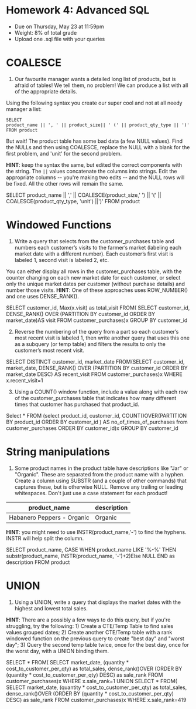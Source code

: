 # Homework 4: Advanced SQL

-  	Due on Thursday, May 23 at 11:59pm
-  	Weight: 8% of total grade
-  	Upload one .sql file with your queries

# COALESCE
1. Our favourite manager wants a detailed long list of products, but is afraid of tables! We tell them, no problem! We can produce a list with all of the appropriate details. 

Using the following syntax you create our super cool and not at all needy manager a list:
```
SELECT 
product_name || ', ' || product_size|| ' (' || product_qty_type || ')'
FROM product
```

But wait! The product table has some bad data (a few NULL values). 
Find the NULLs and then using COALESCE, replace the NULL with a blank for the first problem, and 'unit' for the second problem. 

**HINT**: keep the syntax the same, but edited the correct components with the string. The `||` values concatenate the columns into strings. Edit the appropriate columns -- you're making two edits -- and the NULL rows will be fixed. All the other rows will remain the same.

SELECT 
product_name || ',' || COALESCE(product_size,' ') || '(' || COALESCE(product_qty_type, 'unit') ||')'
FROM product


# Windowed Functions
1. Write a query that selects from the customer_purchases table and numbers each customer’s visits to the farmer’s market (labeling each market date with a different number). Each customer’s first visit is labeled 1, second visit is labeled 2, etc. 

You can either display all rows in the customer_purchases table, with the counter changing on each new market date for each customer, or select only the unique market dates per customer (without purchase details) and number those visits. 
**HINT**: One of these approaches uses ROW_NUMBER() and one uses DENSE_RANK().

SELECT customer_id, 
Max(x.visit) as total_visit
FROM(
SELECT customer_id, 
DENSE_RANK() OVER (PARTITION BY customer_id ORDER BY market_date)AS visit
FROM customer_purchases)x
GROUP BY customer_id

2. Reverse the numbering of the query from a part so each customer’s most recent visit is labeled 1, then write another query that uses this one as a subquery (or temp table) and filters the results to only the customer’s most recent visit.

SELECT DISTINCT customer_id, market_date
FROM(SELECT customer_id, market_date,
DENSE_RANK() OVER (PARTITION BY customer_id ORDER BY market_date DESC) AS recent_visit
FROM customer_purchases)x
WHERE x.recent_visit=1


3. Using a COUNT() window function, include a value along with each row of the customer_purchases table that indicates how many different times that customer has purchased that product_id.

Select *
FROM
(select product_id, customer_id,
COUNT()OVER(PARTITION BY product_id ORDER BY customer_id ) AS no_of_times_of_purchases
from customer_purchases
ORDER BY customer_id)x
GROUP BY customer_id

# String manipulations
1. Some product names in the product table have descriptions like "Jar" or "Organic". These are separated from the product name with a hyphen. Create a column using SUBSTR (and a couple of other commands) that captures these, but is otherwise NULL. Remove any trailing or leading whitespaces. Don't just use a case statement for each product! 

| product_name               | description |
|----------------------------|-------------|
| Habanero Peppers - Organic | Organic     |

**HINT**: you might need to use INSTR(product_name,'-') to find the hyphens. INSTR will help split the column. 

SELECT product_name, 
CASE WHEN product_name LIKE '%-%' THEN 
substr(product_name, INSTR(product_name, '-')+2)Else NULL
END as description
FROM product

# UNION
1. Using a UNION, write a query that displays the market dates with the highest and lowest total sales.

**HINT**: There are a possibly a few ways to do this query, but if you're struggling, try the following: 1) Create a CTE/Temp Table to find sales values grouped dates; 2) Create another CTE/Temp table with a rank windowed function on the previous query to create "best day" and "worst day"; 3) Query the second temp table twice, once for the best day, once for the worst day, with a UNION binding them. 

SELECT *
FROM(
SELECT market_date,
(quantity * cost_to_customer_per_qty) as total_sales,
dense_rank()OVER (ORDER BY  (quantity * cost_to_customer_per_qty) DESC) as sale_rank
FROM customer_purchases)x
WHERE x.sale_rank=1
UNION
SELECT *
FROM(
SELECT market_date,
(quantity * cost_to_customer_per_qty) as total_sales,
dense_rank()OVER (ORDER BY  (quantity * cost_to_customer_per_qty) DESC) as sale_rank
FROM customer_purchases)x
WHERE x.sale_rank=419